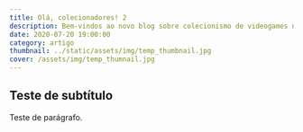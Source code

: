 ```yaml
---
title: Olá, colecionadores! 2
description: Bem-vindos ao novo blog sobre colecionismo de videogames no Brasil
date: 2020-07-20 19:00:00
category: artigo
thumbnail: ../static/assets/img/temp_thumbnail.jpg
cover: /assets/img/temp_thumnail.jpg
---
```

## Teste de subtítulo

Teste de parágrafo.